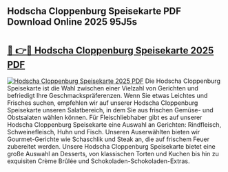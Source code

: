 ## Hodscha Cloppenburg Speisekarte PDF Download Online 2025 95J5s

# <h2><a href="http://gc7qqr.nevu.top/?p=Hodscha+Cloppenburg+Speisekarte">🔗 👉🔴 Hodscha Cloppenburg Speisekarte 2025 PDF</a></h2>

[![Hodscha Cloppenburg Speisekarte 2025 PDF](https://i.imgur.com/dBaPXMq.png)](http://gc7qqr.nevu.top/?p=Hodscha+Cloppenburg+Speisekarte)
Die Hodscha Cloppenburg Speisekarte ist die Wahl zwischen einer Vielzahl von Gerichten und befriedigt Ihre Geschmackspräferenzen. Wenn Sie etwas Leichtes und Frisches suchen, empfehlen wir auf unserer Hodscha Cloppenburg Speisekarte unseren Salatbereich, in dem Sie aus frischen Gemüse- und Obstsalaten wählen können. Für Fleischliebhaber gibt es auf unserer Hodscha Cloppenburg Speisekarte eine Auswahl an Gerichten: Rindfleisch, Schweinefleisch, Huhn und Fisch. Unseren Auserwählten bieten wir Gourmet-Gerichte wie Schaschlik und Steak an, die auf frischem Feuer zubereitet werden. Unsere Hodscha Cloppenburg Speisekarte bietet eine große Auswahl an Desserts, von klassischen Torten und Kuchen bis hin zu exquisiten Crème Brûlée und Schokoladen-Schokoladen-Extras.
